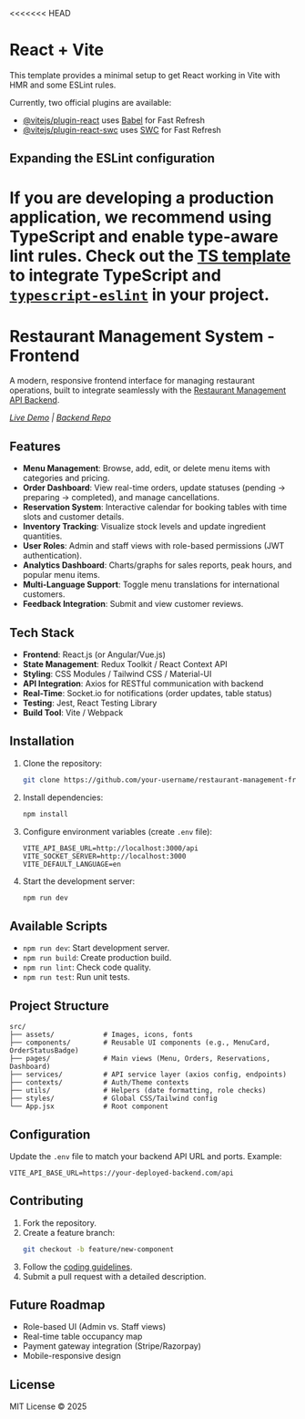 <<<<<<< HEAD
# React + Vite

This template provides a minimal setup to get React working in Vite with HMR and some ESLint rules.

Currently, two official plugins are available:

- [@vitejs/plugin-react](https://github.com/vitejs/vite-plugin-react/blob/main/packages/plugin-react/README.md) uses [Babel](https://babeljs.io/) for Fast Refresh
- [@vitejs/plugin-react-swc](https://github.com/vitejs/vite-plugin-react-swc) uses [SWC](https://swc.rs/) for Fast Refresh

## Expanding the ESLint configuration

If you are developing a production application, we recommend using TypeScript and enable type-aware lint rules. Check out the [TS template](https://github.com/vitejs/vite/tree/main/packages/create-vite/template-react-ts) to integrate TypeScript and [`typescript-eslint`](https://typescript-eslint.io) in your project.
=======
# Restaurant Management System - Frontend  
A modern, responsive frontend interface for managing restaurant operations, built to integrate seamlessly with the [Restaurant Management API Backend](https://github.com/DhanaBalan2001/Restaurant-Management-Backend).  

*[Live Demo](#) | [Backend Repo](https://restaurant-management-backend-5s96.onrender.com/)*  

## Features  
- **Menu Management**: Browse, add, edit, or delete menu items with categories and pricing.  
- **Order Dashboard**: View real-time orders, update statuses (pending → preparing → completed), and manage cancellations.  
- **Reservation System**: Interactive calendar for booking tables with time slots and customer details.  
- **Inventory Tracking**: Visualize stock levels and update ingredient quantities.  
- **User Roles**: Admin and staff views with role-based permissions (JWT authentication).  
- **Analytics Dashboard**: Charts/graphs for sales reports, peak hours, and popular menu items.  
- **Multi-Language Support**: Toggle menu translations for international customers.  
- **Feedback Integration**: Submit and view customer reviews.  

## Tech Stack  
- **Frontend**: React.js (or Angular/Vue.js)  
- **State Management**: Redux Toolkit / React Context API  
- **Styling**: CSS Modules / Tailwind CSS / Material-UI  
- **API Integration**: Axios for RESTful communication with backend  
- **Real-Time**: Socket.io for notifications (order updates, table status)  
- **Testing**: Jest, React Testing Library  
- **Build Tool**: Vite / Webpack  

## Installation  
1. Clone the repository:  
   ```bash  
   git clone https://github.com/your-username/restaurant-management-frontend.git  
   ```  
2. Install dependencies:  
   ```bash  
   npm install  
   ```  
3. Configure environment variables (create `.env` file):  
   ```env  
   VITE_API_BASE_URL=http://localhost:3000/api  
   VITE_SOCKET_SERVER=http://localhost:3000  
   VITE_DEFAULT_LANGUAGE=en  
   ```  
4. Start the development server:  
   ```bash  
   npm run dev  
   ```  

## Available Scripts  
- `npm run dev`: Start development server.  
- `npm run build`: Create production build.  
- `npm run lint`: Check code quality.  
- `npm run test`: Run unit tests.  

## Project Structure  
```  
src/  
├── assets/            # Images, icons, fonts  
├── components/        # Reusable UI components (e.g., MenuCard, OrderStatusBadge)  
├── pages/             # Main views (Menu, Orders, Reservations, Dashboard)  
├── services/          # API service layer (axios config, endpoints)  
├── contexts/          # Auth/Theme contexts  
├── utils/             # Helpers (date formatting, role checks)  
├── styles/            # Global CSS/Tailwind config  
└── App.jsx            # Root component  
```  

## Configuration  
Update the `.env` file to match your backend API URL and ports. Example:  
```env  
VITE_API_BASE_URL=https://your-deployed-backend.com/api  
```  

## Contributing  
1. Fork the repository.  
2. Create a feature branch:  
   ```bash  
   git checkout -b feature/new-component  
   ```  
3. Follow the [coding guidelines](CONTRIBUTING.md).  
4. Submit a pull request with a detailed description.  

## Future Roadmap  
- Role-based UI (Admin vs. Staff views)  
- Real-time table occupancy map  
- Payment gateway integration (Stripe/Razorpay)  
- Mobile-responsive design  

## License  
MIT License © 2025
